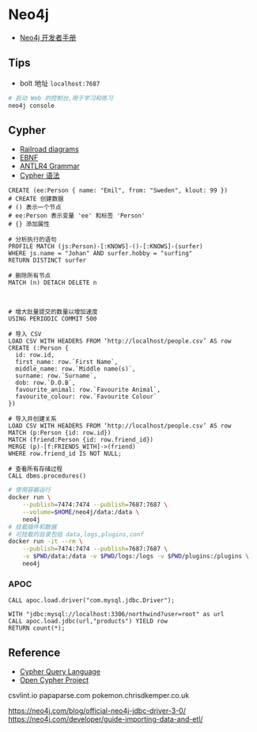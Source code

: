 # Neo4j

* [Neo4j 开发者手册](http://neo4j.com/docs/developer-manual/3.0/)

## Tips

* bolt 地址 `localhost:7687`

```bash
# 启动 Web 的控制台,用于学习和练习
neo4j console
```



## Cypher
- [Railroad diagrams](https://s3.amazonaws.com/artifacts.opencypher.org/railroad/Cypher.html)
- [EBNF](https://s3.amazonaws.com/artifacts.opencypher.org/cypher.ebnf)
- [ANTLR4 Grammar](https://s3.amazonaws.com/artifacts.opencypher.org/Cypher.g4)
- [Cypher 语法](http://neo4j.com/docs/cypher-refcard/3.0/)

```cql
CREATE (ee:Person { name: "Emil", from: "Sweden", klout: 99 })
# CREATE 创建数据
# () 表示一个节点
# ee:Person 表示变量 'ee' 和标签 'Person'
# {} 添加属性

# 分析执行的语句
PROFILE MATCH (js:Person)-[:KNOWS]-()-[:KNOWS]-(surfer)
WHERE js.name = "Johan" AND surfer.hobby = "surfing"
RETURN DISTINCT surfer

# 删除所有节点
MATCH (n) DETACH DELETE n



# 增大批量提交的数量以增加速度
USING PERIODIC COMMIT 500

# 导入 CSV
LOAD CSV WITH HEADERS FROM ‘http://localhost/people.csv’ AS row
CREATE (:Person {
  id: row.id,
  first_name: row.`First Name`,
  middle_name: row.`Middle name(s)`,
  surname: row.`Surname`,
  dob: row.`D.O.B`,
  favourite_animal: row.`Favourite Animal`,
  favourite_colour: row.`Favourite Colour`
})

# 导入并创建关系
LOAD CSV WITH HEADERS FROM ‘http://localhost/people.csv’ AS row
MATCH (p:Person {id: row.id})
MATCH (friend:Person {id: row.friend_id})
MERGE (p)-[f:FRIENDS_WITH]->(friend)
WHERE row.friend_id IS NOT NULL;

# 查看所有存储过程
CALL dbms.procedures()
```

```bash
# 使用容器运行
docker run \
    --publish=7474:7474 --publish=7687:7687 \
    --volume=$HOME/neo4j/data:/data \
    neo4j
# 挂载插件和数据
# 可挂载的目录包括 data,logs,plugins,conf
docker run -it --rm \
    --publish=7474:7474 --publish=7687:7687 \
    -v $PWD/data:/data -v $PWD/logs:/logs -v $PWD/plugins:/plugins \
    neo4j
```

### APOC
```
CALL apoc.load.driver("com.mysql.jdbc.Driver");

WITH "jdbc:mysql://localhost:3306/northwind?user=root" as url
CALL apoc.load.jdbc(url,"products") YIELD row
RETURN count(*);
```

## Reference
* [Cypher Query Language](https://neo4j.com/developer/cypher-query-language/)
* [Open Cypher Project](http://www.opencypher.org/)

csvlint.io
papaparse.com
pokemon.chrisdkemper.co.uk

https://neo4j.com/blog/official-neo4j-jdbc-driver-3-0/
https://neo4j.com/developer/guide-importing-data-and-etl/

